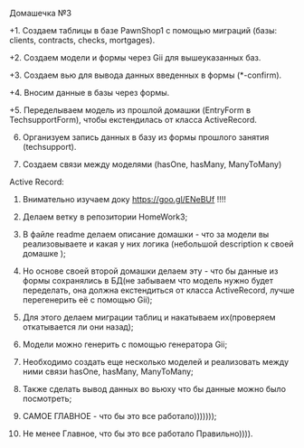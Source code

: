 
Домашечка №3

+1. Создаем таблицы в базе PawnShop1 с помощью миграций
   (базы: clients, contracts, checks, mortgages).

+2. Создаем модели и формы через Gii для вышеуказанных баз.

+3. Создаем вью для вывода данных введенных в формы (*-confirm).

+4. Вносим данные в базы через формы.

+5. Переделываем модель из прошлой домашки (EntryForm в TechsupportForm),
    чтобы екстендилась от класса ActiveRecord.

 6. Организуем запись данных в базу из формы прошлого занятия
    (techsupport).
    
 7. Создаем связи между моделями (hasOne, hasMany, ManyToMany)


Active Record:

1. Внимательно изучаем доку https://goo.gl/ENeBUf !!!!

2. Делаем ветку в репозитории HomeWork3;

3. В файле readme делаем описание домашки - что за модели вы реализовываете и какая у них логика (небольшой description
к своей домашке );

4. Но основе своей второй домашки делаем эту - что бы данные из формы сохранялись в БД(не забываем что модель нужно
будет переделать, она должна екстендиться от класса ActiveRecord, лучше перегенерить её с помощью Gii);

5. Для этого делаем миграции таблиц и накатываем их(проверяем откатываeтся ли они назад);

6. Модели можно генерить с помощью генератора Gii;

7. Необходимо создать еще несколько моделей и реализовать между ними связи hasOne, hasMany,
ManyToMany;

8. Также сделать вывод данных во вьюху что бы данные можно было посмотреть;

9. САМОЕ ГЛАВНОЕ - что бы это все работало)))))));
10. Не менее Главное, что бы это все работало Правильно)))).﻿
